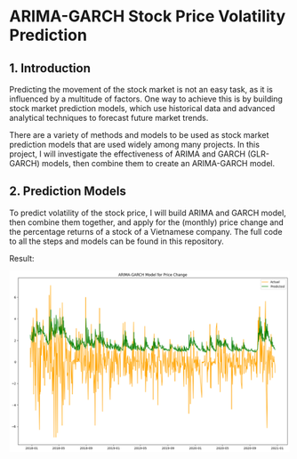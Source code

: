 # ARIMA-GARCH Stock Price Volatility Prediction

## 1. Introduction

Predicting the movement of the stock market is not an easy task, as it is influenced by a multitude of factors. One way to achieve this is by building stock market prediction models, which use historical data and advanced analytical techniques to forecast future market trends.

There are a variety of methods and models to be used as stock market prediction models that are used widely among many projects. In this project, I will investigate the effectiveness of ARIMA and GARCH (GLR-GARCH) models, then combine them to create an ARIMA-GARCH model.


## 2. Prediction Models

To predict volatility of the stock price, I will build ARIMA and GARCH model, then combine them together, and apply for the (monthly) price change and the percentage returns of a stock of a Vietnamese company. The full code to all the steps and models can be found in this repository.

Result:

![ARIMA-GARCH Model for Price Change](https://github.com/nam-anh-21/ARIMA-GARCH-Stock-Price-Volatility-Prediction/blob/main/ARIMA-GARCH%20Model%20for%20Price%20Change.png)
